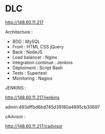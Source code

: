 # DLC
http://148.60.11.217

Architecture :
- BDD : MySQL
- Front : HTML CSS jQuery
- Back : NodeJS
- Load balancer : Nginx
- Intégration continue : Jenkins
- Déploiment : Script Bash
- Tests : Supertest
- Monitoring : Nagios

JENKINS :

http://148.60.11.217/jenkins

admin:493dffbd6bd745d39180a4895cb30697

cAdvisor : 

http://148.60.11.217/cadvisor
